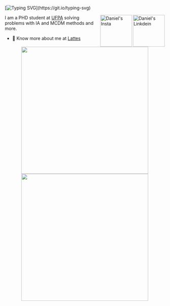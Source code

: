 [![Typing SVG](https://readme-typing-svg.herokuapp.com?font=Rock+Salt&size=60&color=409A63&center=true&vCenter=true&multiline=true&width=1200&height=240&lines=Hi%2C+there!+I'm+Daniel!;Always+focusing+on+learning!)](https://git.io/typing-svg)

<a href="https://www.linkedin.com/in/daniel-souza-810b62a0/" target="_blank" rel="nofollow"><img align="right" alt="Daniel's Linkdein" width="100px" src="https://img.shields.io/badge/-LinkedIn-%230077B5?style=for-the-badge&logo=linkedin&logoColor=white" /></a>

<a href="https://www.instagram.com/danielssouzaa/" target="_blank" rel="nofollow"><img align="right" alt="Daniel's Insta" width="100px" src="https://img.shields.io/badge/-Instagram-%23E4405F?style=for-the-badge&logo=instagram&logoColor=white" /></a>

I am a PHD student at [UFPA](www.lpo.ufpa.br/) solving problems with IA and MCDM methods and more. 

- 👨 Know more about me at [Lattes](http://buscatextual.cnpq.br/buscatextual/visualizacv.do?id=K8743892P6) 

<p align = "center">
<a href="https://github.com/dsouza13">
  <img src = "https://github-readme-stats.vercel.app/api?username=dsouza13&show_icons=true&theme=bear" width = 400>
  <img src="https://github-readme-stats.vercel.app/api/top-langs/?username=dsouza13&layout=compact&langs_count=7&theme=bear" width = 400/>
</p>
